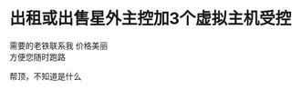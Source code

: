 # 出租或出售星外主控加3个虚拟主机受控


需要的老铁联系我 价格美丽 <br />
方便您随时跑路

帮顶，不知道是什么<br />
<br />
<img src="static/image/smiley/default/lol.gif" smilieid="12" border="0" alt="" /><img src="static/image/smiley/default/lol.gif" smilieid="12" border="0" alt="" /><img src="static/image/smiley/default/lol.gif" smilieid="12" border="0" alt="" />
